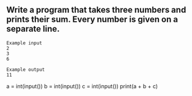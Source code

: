 ## Write a program that takes three numbers and prints their sum. Every number is given on a separate line.

```
Example input
2
3
6

Example output
11

```


a = int(input())
b = int(input())
c = int(input())
print(a + b + c)

